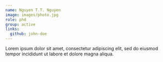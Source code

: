 ```yaml
---
name: Nguyen T.T. Nguyen
image: images/photo.jpg
role: phd
group: active
links:
  github: john-doe
---
```


Lorem ipsum dolor sit amet, consectetur adipiscing elit, sed do eiusmod tempor incididunt ut labore et dolore magna aliqua.
